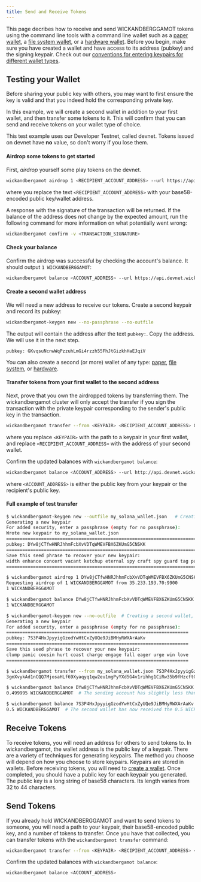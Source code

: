 ```yaml
---
title: Send and Receive Tokens
---
```


This page decribes how to receive and send WICKANDBERGGAMOT tokens using the command line
tools with a command line wallet such as a [paper wallet](../wallet-guide/paper-wallet.md),
a [file system wallet](../wallet-guide/file-system-wallet.md), or a
[hardware wallet](../wallet-guide/hardware-wallets.md). Before you begin, make sure
you have created a wallet and have access to its address (pubkey) and the
signing keypair. Check out our
[conventions for entering keypairs for different wallet types](../cli/conventions.md#keypair-conventions).

## Testing your Wallet

Before sharing your public key with others, you may want to first ensure the
key is valid and that you indeed hold the corresponding private key.

In this example, we will create a second wallet in addition to your first wallet,
and then transfer some tokens to it. This will confirm that you can send and
receive tokens on your wallet type of choice.

This test example uses our Developer Testnet, called devnet. Tokens issued
on devnet have **no** value, so don't worry if you lose them.

#### Airdrop some tokens to get started

First, _airdrop_ yourself some play tokens on the devnet.

```bash
wickandbergamot airdrop 1 <RECIPIENT_ACCOUNT_ADDRESS> --url https://api.devnet.wickandbergamot.org
```

where you replace the text `<RECIPIENT_ACCOUNT_ADDRESS>` with your base58-encoded
public key/wallet address.

A response with the signature of the transaction will be returned. If the balance
of the address does not change by the expected amount, run the following command
for more information on what potentially went wrong:

```bash
wickandbergamot confirm -v <TRANSACTION_SIGNATURE>
```

#### Check your balance

Confirm the airdrop was successful by checking the account's balance.
It should output `1 WICKANDBERGGAMOT`:

```bash
wickandbergamot balance <ACCOUNT_ADDRESS> --url https://api.devnet.wickandbergamot.org
```

#### Create a second wallet address

We will need a new address to receive our tokens. Create a second
keypair and record its pubkey:

```bash
wickandbergamot-keygen new --no-passphrase --no-outfile
```

The output will contain the address after the text `pubkey:`. Copy the
address. We will use it in the next step.

```text
pubkey: GKvqsuNcnwWqPzzuhLmGi4rzzh55FhJtGizkhHaEJqiV
```

You can also create a second (or more) wallet of any type:
[paper](../wallet-guide/paper-wallet#creating-multiple-paper-wallet-addresses),
[file system](../wallet-guide/file-system-wallet.md#creating-multiple-file-system-wallet-addresses),
or [hardware](../wallet-guide/hardware-wallets.md#multiple-addresses-on-a-single-hardware-wallet).

#### Transfer tokens from your first wallet to the second address

Next, prove that you own the airdropped tokens by transferring them.
The wickandbergamot cluster will only accept the transfer if you sign the transaction
with the private keypair corresponding to the sender's public key in the
transaction.

```bash
wickandbergamot transfer --from <KEYPAIR> <RECIPIENT_ACCOUNT_ADDRESS> 0.5 --allow-unfunded-recipient --url https://api.devnet.wickandbergamot.org --fee-payer <KEYPAIR>
```

where you replace `<KEYPAIR>` with the path to a keypair in your first wallet,
and replace `<RECIPIENT_ACCOUNT_ADDRESS>` with the address of your second
wallet.

Confirm the updated balances with `wickandbergamot balance`:

```bash
wickandbergamot balance <ACCOUNT_ADDRESS> --url http://api.devnet.wickandbergamot.org
```

where `<ACCOUNT_ADDRESS>` is either the public key from your keypair or the
recipient's public key.

#### Full example of test transfer

```bash
$ wickandbergamot-keygen new --outfile my_solana_wallet.json   # Creating my first wallet, a file system wallet
Generating a new keypair
For added security, enter a passphrase (empty for no passphrase):
Wrote new keypair to my_solana_wallet.json
==========================================================================
pubkey: DYw8jCTfwHNRJhhmFcbXvVDTqWMEVFBX6ZKUmG5CNSKK                          # Here is the address of the first wallet
==========================================================================
Save this seed phrase to recover your new keypair:
width enhance concert vacant ketchup eternal spy craft spy guard tag punch    # If this was a real wallet, never share these words on the internet like this!
==========================================================================

$ wickandbergamot airdrop 1 DYw8jCTfwHNRJhhmFcbXvVDTqWMEVFBX6ZKUmG5CNSKK --url https://api.devnet.wickandbergamot.org  # Airdropping 1 WICKANDBERGGAMOT to my wallet's address/pubkey
Requesting airdrop of 1 WICKANDBERGGAMOT from 35.233.193.70:9900
1 WICKANDBERGGAMOT

$ wickandbergamot balance DYw8jCTfwHNRJhhmFcbXvVDTqWMEVFBX6ZKUmG5CNSKK --url https://api.devnet.wickandbergamot.org # Check the address's balance
1 WICKANDBERGGAMOT

$ wickandbergamot-keygen new --no-outfile  # Creating a second wallet, a paper wallet
Generating a new keypair
For added security, enter a passphrase (empty for no passphrase):
====================================================================
pubkey: 7S3P4HxJpyyigGzodYwHtCxZyUQe9JiBMHyRWXArAaKv                   # Here is the address of the second, paper, wallet.
====================================================================
Save this seed phrase to recover your new keypair:
clump panic cousin hurt coast charge engage fall eager urge win love   # If this was a real wallet, never share these words on the internet like this!
====================================================================

$ wickandbergamot transfer --from my_solana_wallet.json 7S3P4HxJpyyigGzodYwHtCxZyUQe9JiBMHyRWXArAaKv 0.5 --allow-unfunded-recipient --url https://api.devnet.wickandbergamot.org --fee-payer my_solana_wallet.json  # Transferring tokens to the public address of the paper wallet
3gmXvykAd1nCQQ7MjosaHLf69Xyaqyq1qw2eu1mgPyYXd5G4v1rihhg1CiRw35b9fHzcftGKKEu4mbUeXY2pEX2z  # This is the transaction signature

$ wickandbergamot balance DYw8jCTfwHNRJhhmFcbXvVDTqWMEVFBX6ZKUmG5CNSKK --url https://api.devnet.wickandbergamot.org
0.499995 WICKANDBERGGAMOT  # The sending account has slightly less than 0.5 WICKANDBERGGAMOT remaining due to the 0.000005 WICKANDBERGGAMOT transaction fee payment

$ wickandbergamot balance 7S3P4HxJpyyigGzodYwHtCxZyUQe9JiBMHyRWXArAaKv --url https://api.devnet.wickandbergamot.org
0.5 WICKANDBERGGAMOT  # The second wallet has now received the 0.5 WICKANDBERGGAMOT transfer from the first wallet

```

## Receive Tokens

To receive tokens, you will need an address for others to send tokens to. In
wickandbergamot, the wallet address is the public key of a keypair. There are a variety
of techniques for generating keypairs. The method you choose will depend on how
you choose to store keypairs. Keypairs are stored in wallets. Before receiving
tokens, you will need to [create a wallet](../wallet-guide/cli.md).
Once completed, you should have a public key
for each keypair you generated. The public key is a long string of base58
characters. Its length varies from 32 to 44 characters.

## Send Tokens

If you already hold WICKANDBERGGAMOT and want to send tokens to someone, you will need
a path to your keypair, their base58-encoded public key, and a number of
tokens to transfer. Once you have that collected, you can transfer tokens
with the `wickandbergamot transfer` command:

```bash
wickandbergamot transfer --from <KEYPAIR> <RECIPIENT_ACCOUNT_ADDRESS> <AMOUNT> --fee-payer <KEYPAIR>
```

Confirm the updated balances with `wickandbergamot balance`:

```bash
wickandbergamot balance <ACCOUNT_ADDRESS>
```

